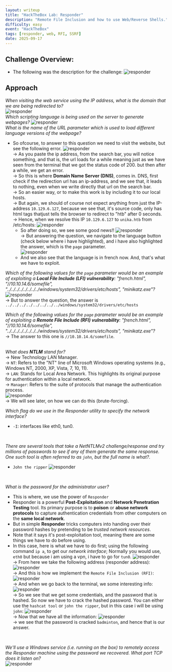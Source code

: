 ```yaml
---
layout: writeup
title: "HackTheBox Lab: Responder"
description: "Remote File Inclusion and how to use Web/Reverse Shells."
difficulty: easy
event: "HackTheBox"
tags: [responder, web, RFI, SSRF]
date: 2025-09-17
---
```


## Challenge Overview:
- The following was the description for the challenge:
    ![responder](/assets/img/htb-responder.PNG)

## Approach
_When visiting the web service using the IP address, what is the domain that we are being redirected to?_<br>
![responder](/assets/img/htb-responder(1).PNG)<br>
_Which scripting language is being used on the server to generate webpages?_
![responder](/assets/img/htb-responder(2).PNG)<br>
_What is the name of the URL parameter which is used to load different language versions of the webpage?_<br>
- So ofcourse, to answer to this question we need to visit the website, but see the following error.
    ![responder](/assets/img/htb-responder(3).PNG)<br>
    -> As you paste the ip address, from the search bar, you will notice something, and that is, the url loads for a while meaning just as we have seen from the terminal that we got the status code of 200. but then after a while, we get an error.<br>
    -> So this is where **Domain Name Server (DNS)**, comes in. DNS, first check if the redirection url has an ip-address, and we see that, it leads to nothing, even when we write directly that url on the search bar.<br>
    -> So an easier way, or to make this work is by including it to our local hosts.<br>
    -> But again, we should of course not expect anything from just the IP-address `10.129.6.127`, because we see that, it's source code, only has html tags thatjust tells the browser to redirect to "htb" after 0 seconds.<br>
    -> Hence, when we resolve this IP `10.129.6.127` to `unika.htb` from /etc/hosts:
    ![responder](/assets/img/htb-responder(4).PNG)
    - So after doing so, we see some good news!!
    ![responder](/assets/img/htb-responder(5).PNG)<br>
    -> But answering the question, we navigate to the language button (check below where i have highlighted), and i have also highlighted the answer, which is the `page` parameter.<br>
    ![responder](/assets/img/htb-responder(6).PNG)
    - And we also see that the language is in french now. And, that's what we have to exploit.<br>

_Which of the following values for the `page` parameter would be an example of exploiting a **Local File Include (LFI) vulnerability**: "french.html", "//10.10.14.6/somefile", "../../../../../../../../windows/system32/drivers/etc/hosts", "minikatz.exe"?_<br>
    ![responder](/assets/img/htb-responder(7).PNG)<br>
    -> But to answer the question, the answer is `../../../../../../../../windows/system32/drivers/etc/hosts`<br>

_Which of the following values for the `page` parameter would be an example of exploiting a **Remote File Include (RFI) vulnerability**: "french.html", "//10.10.14.6/somefile", "../../../../../../../../windows/system32/drivers/etc/hosts", "minikatz.exe"?_<br>
    -> The answer to this one is `//10.10.14.6/somefile`.<br>
<br>

_What does **NTLM** stand for?_<br>
    -> New Technology LAN Manager.<br>
    -> `NT`: Refers to the "NT" line of Microsoft Windows operating systems (e.g., Windows NT, 2000, XP, Vista, 7, 10, 11).<br>
    -> `LAN`: Stands for Local Area Network. This highlights its original purpose for authentication within a local network.<br>
    -> `Manager`: Refers to the suite of protocols that manage the authentication process.<br>
    ![responder](/assets/img/htb-responder(8).PNG)<br>
    -> We will see later, on how we can do this (brute-forcing).
<br>

_Which flag do we use in the Responder utility to specify the network interface?_
- `-I`: interfaces like eth0, tun0.
<br>

_There are several tools that take a NetNTLMv2 challenge/response and try millions of passwords to see if any of them generate the same response. One such tool is often referred to as `john`, but the full name is what?._
- `John the ripper`
![responder](/assets/img/htb-responder(9).PNG)<br>
<br>

_What is the password for the administrator user?_
- This is where, we use the power of `Responder`
- Responder is a powerful **Post-Exploitation** and **Network Penetration Testing** tool. Its primary purpose is to **poison** or **abuse network protocols** to capture authentication credentials from other computers on the **same local network**.
- But in simple **Responder** tricks computers into handing over their password hashes by pretending to be *trusted network resources*.
- Note that it says it's post-exploitation tool, meaning there are some things we have to do before using.
- In this case, here is what we have to do first; using the following command `ip a`, to get our *network interface*; Normally you would use, `eth0` but because i am using a vpn, i have to go for `tun0`.
![responder](/assets/img/htb-responder(10).PNG)<br>
    -> From here we take the following address (responder address):
    ![responder](/assets/img/htb-responder(11).PNG)<br>
    -> And this is how we implement the `Remote File Inclusion (RFI)`:
    ![responder](/assets/img/htb-responder(12).PNG)<br>
    -> And when we go back to the terminal, we some interesting info:
    ![responder](/assets/img/htb-responder(13).PNG)<br>
    -> So we see that we get some credentials, and the password that is hashed. So now we have to crack the hashed password. You can either use the `hashcat tool` or `john the ripper`, but in this case i will be using `john`:
    ![responder](/assets/img/htb-responder(14).PNG)<br>
    -> Now that we have all the information:
    ![responder](/assets/img/htb-responder(15).PNG)<br>
    -> we see that the password is cracked `badminton`, and hence that is our answer.
<br>

_We'll use a Windows service (i.e. running on the box) to remotely access the Responder machine using the password we recovered. What port TCP does it listen on?_<br>
![responder](/assets/img/htb-responder(15).PNG)<br>


    


    















   
